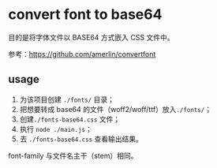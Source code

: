 # convert font to base64

目的是将字体文件以 BASE64 方式嵌入 CSS 文件中。

参考：https://github.com/amerlin/convertfont

## usage

1. 为该项目创建 `./fonts/` 目录；
2. 把想要转成 base64 的文件（woff2/woff/ttf）放入`./fonts/`；
3. 创建`./fonts-base64.css` 文件；
4. 执行 `node ./main.js`；
5. 去 `./fonts-base64.css` 查看输出结果。

font-family 与文件名主干（stem）相同。

